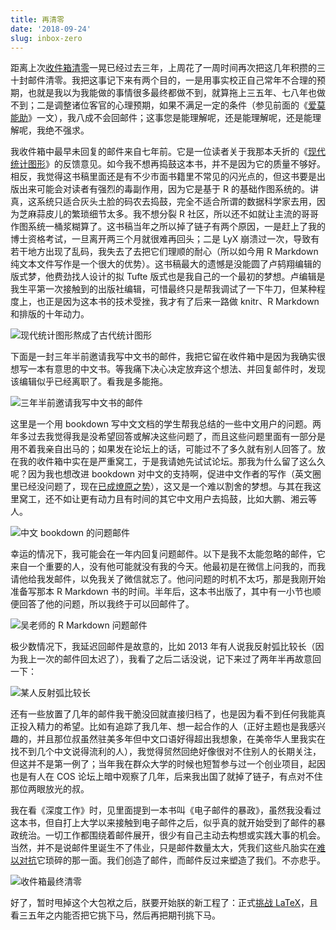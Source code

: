 ```yaml
---
title: 再清零
date: '2018-09-24'
slug: inbox-zero
---
```


距离上次[收件箱清零](/cn/2015/10/tidy/)一晃已经过去三年，上周花了一周时间再次把这几年积攒的三十封邮件清零。我把这事记下来有两个目的，一是用事实校正自己常年不合理的预期，也就是我以为我能做的事情很多最终都做不到，就算拖上三五年、七八年也做不到；二是调整诸位客官的心理预期，如果不满足一定的条件（参见前面的《[爱莫能助](/cn/2018/09/unable-to-help/)》一文），我八成不会回邮件；这事您是能理解呢，还是能理解呢，还是能理解呢，我绝不强求。

我收件箱中最早未回复的邮件来自七年前。它是一位读者关于我那本夭折的《[现代统计图形](https://www.dropbox.com/s/5akk893oxmapcp0/MSG-Yihui.pdf?dl=0)》的反馈意见。如今我不想再捣鼓这本书，并不是因为它的质量不够好。相反，我觉得这书稿里面还是有不少市面书籍里不常见的闪光点的，但这书要是出版出来可能会对读者有强烈的毒副作用，因为它是基于 R 的基础作图系统的。讲真，这系统只适合灰头土脸的码农去捣鼓，完全不适合所谓的数据科学家去用，因为芝麻蒜皮儿的繁琐细节太多。我不想分裂 R 社区，所以还不如就让主流的哥哥作图系统一桶浆糊算了。这书稿当年之所以掉了链子有两个原因，一是赶上了我的博士资格考试，一旦离开两三个月就很难再回头；二是 LyX 崩溃过一次，导致有若干地方出现了乱码，我失去了去把它们理顺的耐心（所以如今用 R Markdown 纯文本文件写作是一个很大的优势）。这书稿最大的遗憾是没能圆了卢鸫翔编辑的版式梦，他费劲找人设计的拟 Tufte 版式也是我自己的一个最初的梦想。卢编辑是我生平第一次接触到的出版社编辑，可惜最终只是帮我调试了一下牛刀，但某种程度上，也正是因为这本书的技术受挫，我才有了后来一路做 knitr、R Markdown 和排版的十年动力。

![现代统计图形熬成了古代统计图形](https://user-images.githubusercontent.com/163582/45963488-e760d180-bfe8-11e8-875e-109f7b931506.png#border)

下面是一封三年半前邀请我写中文书的邮件，我把它留在收件箱中是因为我确实很想写一本有意思的中文书。等我痛下决心决定放弃这个想法、并回复邮件时，发现该编辑似乎已经离职了。看我是多能拖。

![三年半前邀请我写中文书的邮件](https://user-images.githubusercontent.com/163582/45963495-e760d180-bfe8-11e8-8a0d-09a2516b5010.png#border)

这里是一个用 bookdown 写中文文档的学生帮我总结的一些中文用户的问题。两年多过去我觉得我是没希望回答或解决这些问题了，而且这些问题里面有一部分是用不着我亲自出马的；如果发在论坛上的话，可能过不了多久就有别人回答了。放在我的收件箱中实在是严重窝工，于是我请她先试试论坛。那我为什么留了这么久呢？因为我也想改进 bookdown 对中文的支持啊，促进中文作者的写作（英文圈里已经没问题了，现在[已成燎原之势](https://tw.com/ladbroke/status/1042744619560263680)），这又是一个难以割舍的梦想。与其在我这里窝工，还不如让更有动力且有时间的其它中文用户去捣鼓，比如大鹏、湘云等人。

![中文 bookdown 的问题邮件](https://user-images.githubusercontent.com/163582/45963494-e760d180-bfe8-11e8-8551-7d7f20062a4f.png#border)

幸运的情况下，我可能会在一年内回复问题邮件。以下是我不太能忽略的邮件，它来自一个重要的人，没有他可能就没有我的今天。他最初是在微信上问我的，而我请他给我发邮件，以免我关了微信就忘了。他问问题的时机不太巧，那是我刚开始准备写那本 R Markdown 书的时间。半年后，这本书出版了，其中有一小节也顺便回答了他的问题，所以我终于可以回邮件了。

![吴老师的 R Markdown 问题邮件](https://user-images.githubusercontent.com/163582/45963490-e760d180-bfe8-11e8-80e0-6b5872182475.png#border)

极少数情况下，我延迟回邮件是故意的，比如 2013 年有人说我反射弧比较长（因为我上一次的邮件回太迟了），我看了之后二话没说，记下来过了两年半再故意回一下：

![某人反射弧比较长](https://user-images.githubusercontent.com/163582/45963487-e760d180-bfe8-11e8-9e3c-f599b5693474.png#border)

还有一些放置了几年的邮件我干脆没回就直接归档了，也是因为看不到任何我能真正投入精力的希望。比如有追踪了我几年、想一起合作的人（正好主题也是我感兴趣的，并且那位叔虽然驻美多年但中文口语好得超出我想象，在美帝华人里我实在找不到几个中文说得流利的人），我觉得贸然回绝好像很对不住别人的长期关注，但这并不是第一例了；当年我在群众大学的时候也短暂参与过一个创业项目，起因也是有人在 COS 论坛上暗中观察了几年，后来我出国了就掉了链子，有点对不住那位两眼放光的叔。

我在看《深度工作》时，见里面提到一本书叫《电子邮件的暴政》，虽然我没看过这本书，但自打上大学以来接触到电子邮件之后，似乎真的就开始受到了邮件的暴政统治。一切工作都围绕着邮件展开，很少有自己主动去构想或实践大事的机会。当然，并不是说邮件里诞生不了伟业，只是邮件数量太大，凭我们这些凡胎实在[难以对抗](https://en.wikipedia.org/wiki/Email_bankruptcy)它琐碎的那一面。我们创造了邮件，而邮件反过来塑造了我们。不亦悲乎。

![收件箱最终清零](https://user-images.githubusercontent.com/163582/45966389-98b73580-bff0-11e8-9e28-5df46f92475b.png#border)

好了，暂时甩掉这个大包袱之后，朕要开始朕的新工程了：正式[挑战 LaTeX](/cn/2018/05/relaxed/)，且看三五年之内能否把它挑下马，然后再把期刊挑下马。
